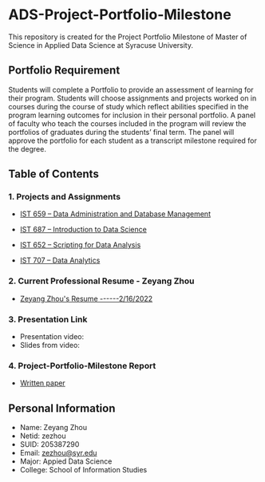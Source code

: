 # ADS-Project-Portfolio-Milestone
This repository is created for the Project Portfolio Milestone of Master of Science in Applied Data Science at Syracuse University. 

## Portfolio Requirement
Students will complete a Portfolio to provide an assessment of learning for their program. Students will choose assignments and projects worked on in courses during the course of study which reflect abilities specified in the program learning outcomes for inclusion in their personal portfolio. A panel of faculty who teach the courses included in the program will review the portfolios of graduates during the students’ final term. The panel will approve the portfolio for each student as a transcript milestone required for the degree.

## Table of Contents
### 1. Projects and Assignments
* [IST 659 – Data Administration and Database Management](https://github.com/wozhouwozhou/ADS-Project-Portfolio-Milestone/tree/main/IST%20659)

* [IST 687 – Introduction to Data Science](https://github.com/wozhouwozhou/ADS-Project-Portfolio-Milestone/tree/main/IST%20687)

* [IST 652 – Scripting for Data Analysis](https://github.com/wozhouwozhou/ADS-Project-Portfolio-Milestone/tree/main/IST%20652)

* [IST 707 – Data Analytics](https://github.com/wozhouwozhou/ADS-Project-Portfolio-Milestone/tree/main/IST%20707)
### 2. Current Professional Resume - Zeyang Zhou
* [Zeyang Zhou's Resume ------2/16/2022](https://github.com/wozhouwozhou/ADS-Project-Portfolio-Milestone/blob/main/Resume-Zeyang%20Zhou%20(Jason%20Zhou).pdf)

### 3. Presentation Link
* Presentation video:
* Slides from video: 
### 4. Project-Portfolio-Milestone Report
* [Written paper](https://github.com/wozhouwozhou/ADS-Project-Portfolio-Milestone/blob/main/ADS-Project-portfolio-milestone-zezhou.pdf)
## Personal Information
* Name: Zeyang Zhou
* Netid: zezhou
* SUID: 205387290
* Email: zezhou@syr.edu
* Major: Appied Data Science
* College: School of Information Studies
